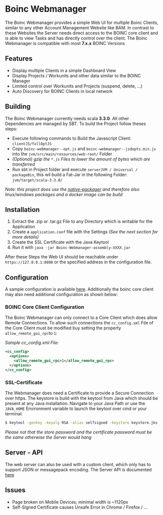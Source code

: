 Boinc Webmanager
=====================

The Boinc Webmanager provides a simple Web UI for multiple Boinc Clients, similar to any other 
Account Management Website like BAM. In contrast to these Websites the Server needs direct access
to the BOINC core client and is able to view Tasks and has directly control over the client. The
Boinc Webmanager is compatible with most **7.x.x** BOINC Versions

## Features
* Display multiple Clients in a simple Dashboard View
* Display Projects / Workunits and other data similar to the BOINC Manager
* Limited control over Workunits and Projects (suspend, delete, ...)
* Auto Discovery for BOINC Clients in local network

## Building
The Boinc Webmanager currently needs scala **3.3.0**. 
All other Dependencies are managed by SBT. To build the Project follow theses steps: 

 - Execute following commands to Build the Javascript Client: `clientJS/fullOptJS`
 - Copy `boinc-webmanager--opt.js` and `boinc-webmanager--jsdepts.min.js` into the `jvm/src/main/resources/web-root/` Folder
 - *(Optional) gzip the `*.js` Files to lower the amount of bytes which are transferred*
 - Run sbt in Project folder and execute `serverJVM / Universal / packageBin`, this wil build a Fat-Jar in the following Folder: `jvm/target/scala-3.3.0/`

*Note: this project does use the [native-packager](https://github.com/sbt/sbt-native-packager) and 
therefore also linux/windows packages and a docker image can be build*

## Installation
1. Extract the .zip or .tar.gz File to any Directory which is writable for the Application
2. Create a `application.conf` file with the Settings *(See the next section for more details)*
3. Create the SSL Certificate with the Java Keytool
4. Run it with `java -jar Boinc-Webmanager-assembly-XXXX.jar`

After these Steps the Web UI should be reachable under `https://127.0.0.1:8080` or the specified address
in the configuration file.

## Configuration
A sample configuration is available [here](doc/configuration/application.conf). Additionally the boinc
core client may also need additional configuration as shown below: 

### BOINC Core Client Configuration
The Boinc Webmanager can only connect to a Core Client which does allow Remote Connections.
To allow such connections the `cc_config.xml` File of the Core Client must be modified buy setting
the property `allow_remote_gui_rpc`to `1`:

*Sample cc_config.xml File:*
```xml
<cc_config>
  <options>
    <allow_remote_gui_rpc>1</allow_remote_gui_rpc>
  </options>
</cc_config>    
```

### SSL-Certificate
The Webmanager does need a Certificate to provide a Secure Connection over https. The keystore is build
with the keytool from Java which should be present at any Java installation. Navigate to your Java Path
or use the `JAVA_HOME` Environment variable to launch the keytool over cmd or your terminal:

```bash
$ keytool -genkey -keyalg RSA -alias selfsigned -keystore keystore.jks -storepass <password> -validity 365 -keysize 4096
```

*Please not that the store password and the certificate password must be the same otherwise the Server
would hang*

## Server - API
The web server can also be used with a custom client, which only has to support JSON or messagepack
encoding.
The Server API is documented [here](doc/Server-API.md)

## Issues
* Page broken on Mobile Devices, minimal width is ~1120px
* Self-Signed Certificate causes Unsafe Error in Chrome / Firefox / ...
